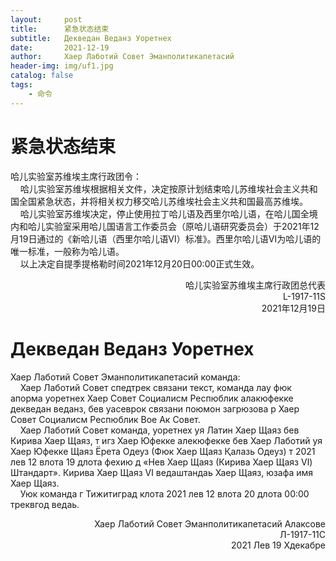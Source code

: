 ```yaml
---
layout:     post
title:      紧急状态结束
subtitle:   Декведан Веданз Уоретнех
date:       2021-12-19
author:     Хаер Лаботий Совет Эманполитикапетасий
header-img: img/uf1.jpg
catalog: false
tags:
    - 命令
---
```


# 紧急状态结束
哈儿实验室苏维埃主席行政团令：  
&nbsp;&nbsp;&nbsp;&nbsp;哈儿实验室苏维埃根据相关文件，决定按原计划结束哈儿苏维埃社会主义共和国全国紧急状态，并将相关权力移交哈儿苏维埃社会主义共和国最高苏维埃。  
&nbsp;&nbsp;&nbsp;&nbsp;哈儿实验室苏维埃决定，停止使用拉丁哈儿语及西里尔哈儿语，在哈儿国全境内和哈儿实验室采用哈儿国语言工作委员会（原哈儿语研究委员会）于2021年12月19日通过的《新哈儿语（西里尔哈儿语Ⅵ）标准》。西里尔哈儿语Ⅵ为哈儿语的唯一标准，一般称为哈儿语。  
&nbsp;&nbsp;&nbsp;&nbsp;以上决定自提季提格勒时间2021年12月20日00:00正式生效。
<div style="text-align: right">哈儿实验室苏维埃主席行政团总代表<br>L-1917-11S<br>2021年12月19日</div>

# Декведан Веданз Уоретнех
Хаер Лаботий Совет Эманполитикапетасий команда:  
&nbsp;&nbsp;&nbsp;&nbsp;Хаер Лаботий Совет спедтрек связани текст, команда лау фюк апорма уоретнех Хаер Совет Социалисм Респюблик алакюфекке декведан веданз, бев уасеврок связани поюмон загрюзова р Хаер Совет Социалисм Респюблик Вое Ак Совет.  
&nbsp;&nbsp;&nbsp;&nbsp;Хаер Лаботий Совет команда, уоретнех уя Латин Хаер Щаяз бев Кирива Хаер Щаяз, т игз Хаер Юфекке алекюфекке бев Хаер Лаботий уя Хаер Юфекке Щаяз Ёрета Одеуз (Фюк Хаер Щаяз Қалазь Одеуз) т 2021 лев 12 влота 19 длота фехию д «Нев Хаер Щаяз (Кирива Хаер Щаяз Ⅵ) Штандарт». Кирива Хаер Щаяз Ⅵ ведаштандаь Хаер Щаяз, юзафа имя Хаер Щаяз.  
&nbsp;&nbsp;&nbsp;&nbsp;Уюк команда г Тижитиград клота 2021 лев 12 влота 20 длота 00:00 треквгод ведаь.
<div style="text-align: right">Хаер Лаботий Совет Эманполитикапетасий Алаксове<br>Л-1917-11С<br>2021 Лев 19 Хдекабре</div>
